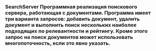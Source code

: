 <h3>SearchServer
Программная реализация поискового сервера, работающая с документами. Программа имеет три варианта запросов: добавить документ, удалить документ и выполнить поиск нескольких наиболее подходящих по релевантности и рейтингу. Кроме этого запрос на поиск документов может использовать многопоточность, если это явно указать. 

